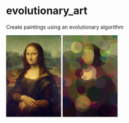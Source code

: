 # evolutionary_art
Create paintings using an evolutionary algorithm

![Alt text](mona_lisa.jpg?raw=true "Mona Lisa")
![Alt text](img/result.jpg?raw=true "Result")
